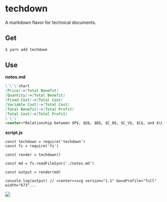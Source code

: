 # techdown

A markdown flavor for technical documents.

## Get

```sh
$ yarn add techdown
```

## Use

**notes.md**
```md
\`\`\`chart
[Price]->[Total Benefit]
[Quantity]->[Total Benefit]
[Fixed Cost]->[Total Cost]
[Variable Cost]->[Total Cost]
[Total Benefit]->[Total Profit]
[Total Cost]->[Total Profit]
\`\`\`
<center>*Relationship between $P$, $Q$, $B$, $C_0$, $C_V$, $C$, and $\Pi$.*</center>
```

**script.js**
```
const techdown = require('techdown')
const fs = require('fs')

const render = techdown()

const md = fs.readFileSync('./notes.md')

const output = render(md)

console.log(output) // <center><svg version="1.1" baseProfile="full" width="673"...
```

![](https://i.imgur.com/BLXOqQ0.png)

